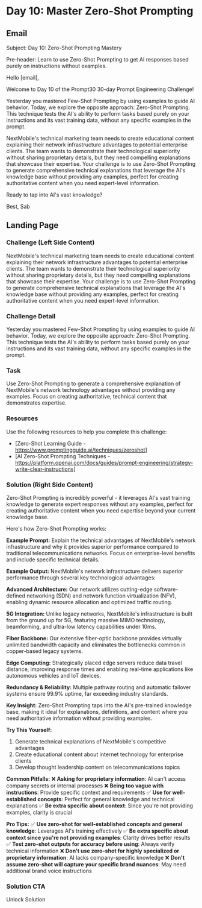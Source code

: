 # Day 10: Master Zero-Shot Prompting

## Email
Subject: Day 10: Zero-Shot Prompting Mastery

Pre-header: Learn to use Zero-Shot Prompting to get AI responses based purely on instructions without examples.

Hello [email],

Welcome to Day 10 of the Prompt30 30-day Prompt Engineering Challenge!

Yesterday you mastered Few-Shot Prompting by using examples to guide AI behavior. Today, we explore the opposite approach: Zero-Shot Prompting. This technique tests the AI's ability to perform tasks based purely on your instructions and its vast training data, without any specific examples in the prompt.

NextMobile's technical marketing team needs to create educational content explaining their network infrastructure advantages to potential enterprise clients. The team wants to demonstrate their technological superiority without sharing proprietary details, but they need compelling explanations that showcase their expertise. Your challenge is to use Zero-Shot Prompting to generate comprehensive technical explanations that leverage the AI's knowledge base without providing any examples, perfect for creating authoritative content when you need expert-level information.

Ready to tap into AI's vast knowledge?

Best, Sab

## Landing Page

### Challenge (Left Side Content)
NextMobile's technical marketing team needs to create educational content explaining their network infrastructure advantages to potential enterprise clients. The team wants to demonstrate their technological superiority without sharing proprietary details, but they need compelling explanations that showcase their expertise. Your challenge is to use Zero-Shot Prompting to generate comprehensive technical explanations that leverage the AI's knowledge base without providing any examples, perfect for creating authoritative content when you need expert-level information.

### Challenge Detail
Yesterday you mastered Few-Shot Prompting by using examples to guide AI behavior. Today, we explore the opposite approach: Zero-Shot Prompting. This technique tests the AI's ability to perform tasks based purely on your instructions and its vast training data, without any specific examples in the prompt.

### Task
Use Zero-Shot Prompting to generate a comprehensive explanation of NextMobile's network technology advantages without providing any examples. Focus on creating authoritative, technical content that demonstrates expertise.

### Resources
Use the following resources to help you complete this challenge:
- [Zero-Shot Learning Guide - https://www.promptingguide.ai/techniques/zeroshot]
- [AI Zero-Shot Prompting Techniques - https://platform.openai.com/docs/guides/prompt-engineering/strategy-write-clear-instructions]

### Solution (Right Side Content)
Zero-Shot Prompting is incredibly powerful - it leverages AI's vast training knowledge to generate expert responses without any examples, perfect for creating authoritative content when you need expertise beyond your current knowledge base.

Here's how Zero-Shot Prompting works:

**Example Prompt:**
Explain the technical advantages of NextMobile's network infrastructure and why it provides superior performance compared to traditional telecommunications networks. Focus on enterprise-level benefits and include specific technical details.

**Example Output:**
NextMobile's network infrastructure delivers superior performance through several key technological advantages:

**Advanced Architecture:** Our network utilizes cutting-edge software-defined networking (SDN) and network function virtualization (NFV), enabling dynamic resource allocation and optimized traffic routing.

**5G Integration:** Unlike legacy networks, NextMobile's infrastructure is built from the ground up for 5G, featuring massive MIMO technology, beamforming, and ultra-low latency capabilities under 10ms.

**Fiber Backbone:** Our extensive fiber-optic backbone provides virtually unlimited bandwidth capacity and eliminates the bottlenecks common in copper-based legacy systems.

**Edge Computing:** Strategically placed edge servers reduce data travel distance, improving response times and enabling real-time applications like autonomous vehicles and IoT devices.

**Redundancy & Reliability:** Multiple pathway routing and automatic failover systems ensure 99.9% uptime, far exceeding industry standards.

**Key Insight:**
Zero-Shot Prompting taps into the AI's pre-trained knowledge base, making it ideal for explanations, definitions, and content where you need authoritative information without providing examples.

**Try This Yourself:**
1. Generate technical explanations of NextMobile's competitive advantages
2. Create educational content about internet technology for enterprise clients
3. Develop thought leadership content on telecommunications topics

**Common Pitfalls:**
❌ **Asking for proprietary information**: AI can't access company secrets or internal processes
❌ **Being too vague with instructions**: Provide specific context and requirements
✅ **Use for well-established concepts**: Perfect for general knowledge and technical explanations
✅ **Be extra specific about context**: Since you're not providing examples, clarity is crucial

**Pro Tips:**
✅ **Use zero-shot for well-established concepts and general knowledge**: Leverages AI's training effectively
✅ **Be extra specific about context since you're not providing examples**: Clarity drives better results
✅ **Test zero-shot outputs for accuracy before using**: Always verify technical information
❌ **Don't use zero-shot for highly specialized or proprietary information**: AI lacks company-specific knowledge
❌ **Don't assume zero-shot will capture your specific brand nuances**: May need additional brand voice instructions

### Solution CTA
Unlock Solution 